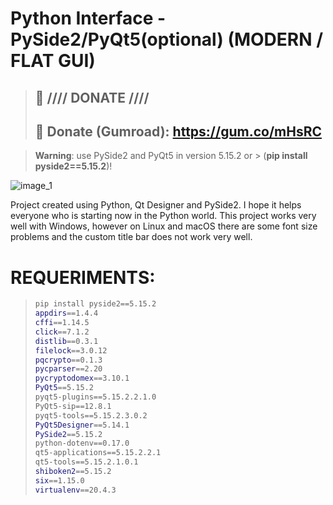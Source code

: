 # Python Interface - PySide2/PyQt5(optional) (MODERN / FLAT GUI)

> ## :gift: **//// DONATE ////**
> ## 🔗 Donate (Gumroad): https://gum.co/mHsRC

> **Warning**: use PySide2 and PyQt5 in version 5.15.2 or > (**pip install pyside2==5.15.2**)!


![image_1](https://user-images.githubusercontent.com/60605512/82736094-50887300-9cfd-11ea-8e9a-c2fbbf97d983.PNG)

Project created using Python, Qt Designer and PySide2.
I hope it helps everyone who is starting now in the Python world.
This project works very well with Windows, however on Linux and macOS there are some font size problems and the custom title bar does not work very well.

# REQUERIMENTS:
> ```sh
> pip install pyside2==5.15.2
> appdirs==1.4.4
> cffi==1.14.5
> click==7.1.2
> distlib==0.3.1
> filelock==3.0.12
> pqcrypto==0.1.3
> pycparser==2.20
> pycryptodomex==3.10.1
> PyQt5==5.15.2
> pyqt5-plugins==5.15.2.2.1.0
> PyQt5-sip==12.8.1
> pyqt5-tools==5.15.2.3.0.2
> PyQt5Designer==5.14.1
> PySide2==5.15.2
> python-dotenv==0.17.0
> qt5-applications==5.15.2.2.1
> qt5-tools==5.15.2.1.0.1
> shiboken2==5.15.2
> six==1.15.0
> virtualenv==20.4.3

> ```
